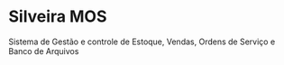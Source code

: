 # Silveira MOS 
Sistema de Gestão e controle de Estoque, Vendas, Ordens de Serviço e Banco de Arquivos 
